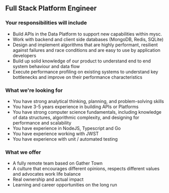 ## Full Stack Platform Engineer

### Your responsibilities will include

-   Build APIs in the Data Platform to support new capabilities within mysc.
-   Work with backend and client side databases (MongoDB, Redis, SQLite)
-   Design and implement algorithms that are highly performant, resilient against failures and race conditions and are easy to use by application developers
-   Build up solid knowledge of our product to understand end to end system behaviour and data flow
-   Execute performance profiling on existing systems to understand key bottlenecks and improve on their performance characteristics

### What we're looking for

-   You have strong analytical thinking, planning, and problem-solving skills
-   You have 3-5 years experience in building APIs or Platforms
-   You have strong computer science fundamentals, including knowledge of data structures, algorithmic complexity, and designing for performance and scalability
-   You have experience in NodeJS, Typescript and Go
-   You have experience working with JWST
-   You have experience with unit / automated testing

### What we offer

-   A fully remote team based on Gather Town
-   A culture that encourages different opinions, respects different values and advocates work life balance
-   Real ownership and actual impact
-   Learning and career opportunities on the long run
